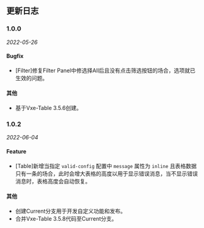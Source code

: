 ## 更新日志

### 1.0.0
*2022-05-26*

#### Bugfix

- [Filter]修复Filter Panel中修选择All后且没有点击筛选按钮的场合，选项就已生效的问题。

#### 其他

- 基于Vxe-Table 3.5.6创建。

### 1.0.2
*2022-06-04*

#### Feature
- [Table]新增当指定 `valid-config` 配置中 `message` 属性为 `inline` 且表格数据只有一条的场合，此时会增大表格的高度以用于显示错误消息，当不显示错误消息时，表格高度会自动恢复。

#### 其他

- 创建Current分支用于开发自定义功能和发布。
- 合并Vxe-Table 3.5.8代码至Current分支。
